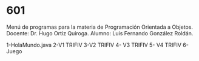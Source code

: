 # 601

Menú de programas para la materia de Programación Orientada a Objetos.
Docente: Dr. Hugo Ortiz Quiroga.
Alumno: Luis Fernando González Roldán.

1-HolaMundo.java
2-V1 TRIFIV
3-V2 TRIFIV
4- V3 TRIFIV
5- V4 TRIFIV
6- Juego
